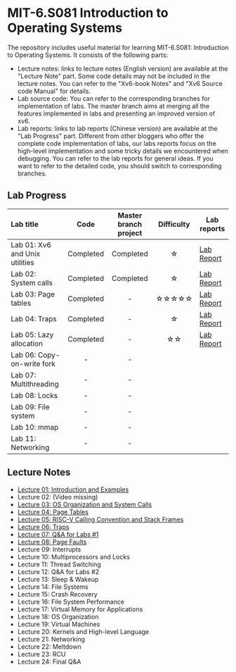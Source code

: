 # MIT-6.S081 Introduction to Operating Systems

The repository includes useful material for learning MIT-6.S081: Introduction to Operating Systems. It consists of the following parts:

* Lecture notes: links to lecture notes (English version) are available at the "Lecture Note" part. Some code details may not be included in the lecture notes. You can refer to the "Xv6-book Notes" and "Xv6 Source code Manual" for details.
* Lab source code: You can refer to the corresponding branches for implementation of labs. The master branch aims at merging all the features implemented in labs and presenting an improved version of xv6.
* Lab reports: links to lab reports (Chinese version) are available at the "Lab Progress" part. Different from other bloggers who offer the complete code implementation of labs, our labs reports focus on the high-level implementation and some tricky details we encountered when debugging. You can refer to the lab reports for general ideas. If you want to refer to the detailed code, you should switch to corresponding branches.

## Lab Progress

| Lab title                                                    | Code | Master branch project | Difficulty | Lab reports |
| :----------------------------------------------------------- | :--: | :-------------------: | :-------------------: | --------------------- |
| Lab 01: Xv6 and Unix utilities | Completed | Completed | ☆ | [Lab Report](https://kristoff-starling.github.io/2022/01/28/MIT-6.S081%20Lab%2001%20-%20Xv6%20and%20Unix%20utilities/) |
| Lab 02: System calls | Completed | Completed | ☆ | [Lab Report](https://kristoff-starling.github.io/2022/01/28/MIT-6.S081%20Lab%2002%20-%20System%20calls/) |
| Lab 03: Page tables | Completed | - | ☆☆☆☆☆ | [Lab Report](https://kristoff-starling.github.io/2022/01/28/MIT-6.S081%20Lab%2003%20-%20Page%20tables/) |
| Lab 04: Traps | Completed | - | ☆ | [Lab Report](https://kristoff-starling.github.io/2022/01/31/MIT-6.S081%20Lab%2004%20-%20Traps/) |
| Lab 05: Lazy allocation                            | Completed | - | ☆☆ | [Lab Report](https://kristoff-starling.github.io/2022/02/03/MIT-6.S081%20Lab%2005%20-%20Lazy%20allocation/) |
| Lab 06: Copy-on-write fork                           | - | - |  |  |
| Lab 07: Multithreading                                       | - | - |  |  |
| Lab 08: Locks                                                | - | - |  |  |
| Lab 09: File system                                          | - | - |  |  |
| Lab 10: mmap                                                 | - | - |  |  |
| Lab 11: Networking                                           | - | - |  |  |

## Lecture Notes

* [Lecture 01: Introduction and Examples](https://kristoff-starling.github.io/2022/01/28/MIT-6.S081%20Lecture%2001%20-%20Introduction%20and%20Examples/)
* Lecture 02: (Video missing)
* [Lecture 03: OS Organization and System Calls](https://kristoff-starling.github.io/2022/01/28/MIT-6.S081%20Lecture%2003%20-%20OS%20Organization%20and%20System%20Calls/)
* [Lecture 04: Page Tables](https://kristoff-starling.github.io/2022/01/28/MIT-6.S081%20Lecture%2004%20-%20Page%20Tables/)
* [Lecture 05: RISC-V Calling Convention and Stack Frames](https://kristoff-starling.github.io/2022/01/28/MIT-6.S081%20Lecture%2005%20-%20RISCV%20Calling%20Convention%20and%20Stack%20Frames/)
* [Lecture 06: Traps](https://kristoff-starling.github.io/2022/01/30/MIT-6.S081%20Lecture%2006%20-%20Traps/)
* [Lecture 07: Q&A for Labs #1](https://kristoff-starling.github.io/2022/02/01/MIT-6.S081%20Lecture%2007%20-%20QA%20for%20Labs%201/)
* [Lecture 08: Page Faults](https://kristoff-starling.github.io/2022/02/03/MIT-6.S081%20Lecture%2008%20-%20Page%20Faults/)
* Lecture 09: Interrupts
* Lecture 10: Multiprocessors and Locks
* Lecture 11: Thread Switching
* Lecture 12: Q&A for Labs #2
* Lecture 13: Sleep & Wakeup
* Lecture 14: File Systems
* Lecture 15: Crash Recovery
* Lecture 16: File System Performance
* Lecture 17: Virtual Memory for Applications
* Lecture 18: OS Organization
* Lecture 19: Virtual Machines
* Lecture 20: Kernels and High-level Language
* Lecture 21: Networking
* Lecture 22: Meltdown
* Lecture 23: RCU
* Lecture 24: Final Q&A
